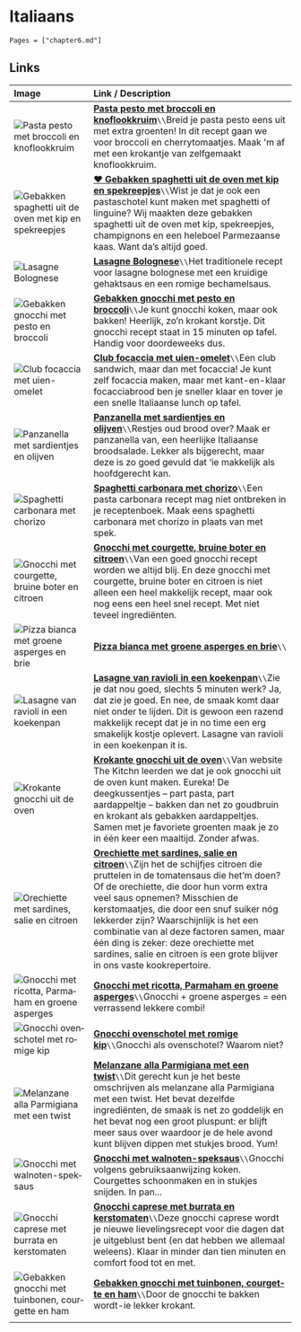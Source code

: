 # Italiaans

```@contents
Pages = ["chapter6.md"]
```

## Links

| Image| Link / Description |
| :--- | :--- |
| ![Pasta pesto met broccoli en knoflookkruim](https://encrypted-tbn0.gstatic.com/images?q=tbn:ANd9GcR__rMyGr4LyrFrVbGg84YMiEtVB22ptv_fhjWHFZo6mRJLzTWw) | **[Pasta pesto met broccoli en knoflookkruim](https://www.ah.nl/allerhande/recept/R-R1191348/pasta-pesto-met-broccoli-en-knoflookkruim)**``\\``Breid je pasta pesto eens uit met extra groenten! In dit recept gaan we voor broccoli en cherrytomaatjes. Maak 'm af met een krokantje van zelfgemaakt knoflookkruim. |
| ![Gebakken spaghetti uit de oven met kip en spekreepjes](https://img.culy.nl/images/nDumEoDb3mRtlABUXNCyoV-BpYc=/860x303/filters:quality(80):format(jpeg):background_color(fff)/https%3A%2F%2Fwww.culy.nl%2Fwp-content%2Fuploads%2F2017%2F11%2F1_gebakken_spaghetti_uit_de_oven.jpg) | **[♥ Gebakken spaghetti uit de oven met kip en spekreepjes](http://192.168.2.11/2023/11/12/gebakken-spaghetti-uit-de-oven-met-kip-en-spekreepjes-4-personen/)**``\\``Wist je dat je ook een pastaschotel kunt maken met spaghetti of linguine? Wij maakten deze gebakken spaghetti uit de oven met kip, spekreepjes, champignons en een heleboel Parmezaanse kaas. Want da’s altijd goed. |
| ![Lasagne Bolognese](https://www.leukerecepten.nl/wp-content/uploads/2022/03/lasagne-bolognese.jpg) | **[Lasagne Bolognese](http://192.168.2.11/2023/10/21/lasagne-bolognese/)**``\\``Het traditionele recept voor lasagne bolognese met een kruidige gehaktsaus en een romige bechamelsaus. |
| ![Gebakken gnocchi met pesto en broccoli](https://www.boodschappen.nl/app/uploads/recipe_images/4by3_header/gebakken-gnocchi-met-pesto-en-broccoli.jpg) | **[Gebakken gnocchi met pesto en broccoli](https://www.boodschappen.nl/recept/gebakken-gnocchi-met-pesto-en-broccoli/)**``\\``Je kunt gnocchi koken, maar ook bakken! Heerlijk, zo’n krokant korstje. Dit gnocchi recept staat in 15 minuten op tafel. Handig voor doordeweeks dus. |
| ![Club focaccia met uien-omelet](https://www.boodschappen.nl/app/uploads/recipe_images/4by3_header/club-focaccia-met-uien-omelet.jpg) | **[Club focaccia met uien-omelet](https://www.boodschappen.nl/recept/club-focaccia-met-uien-omelet/)**``\\``Een club sandwich, maar dan met focaccia! Je kunt zelf focaccia maken, maar met kant-en-klaar focacciabrood ben je sneller klaar en tover je een snelle Italiaanse lunch op tafel. |
| ![Panzanella met sardientjes en olijven](https://www.boodschappen.nl/app/uploads/recipe_images/4by3_header/panzanella-met-sardientjes-en-olijven.jpg) | **[Panzanella met sardientjes en olijven](https://www.boodschappen.nl/recept/panzanella-met-sardientjes-en-olijven/)**``\\``Restjes oud brood over? Maak er panzanella van, een heerlijke Italiaanse broodsalade. Lekker als bijgerecht, maar deze is zo goed gevuld dat ‘ie makkelijk als hoofdgerecht kan. |
| ![Spaghetti carbonara met chorizo](https://www.boodschappen.nl/app/uploads/recipe_images/4by3_header/spaghetti-carbonara-met-chorizo.jpg) | **[Spaghetti carbonara met chorizo](https://www.boodschappen.nl/recept/spaghetti-carbonara-met-chorizo/)**``\\``Een pasta carbonara recept mag niet ontbreken in je receptenboek. Maak eens spaghetti carbonara met chorizo in plaats van met spek. |
| ![Gnocchi met courgette, bruine boter en citroen](https://img.culy.nl/images/MqRiNVZVIQPLEW3_Cd8cX6U-6Ak=/860x303/filters:quality(80):format(jpeg):background_color(fff)/https%3A%2F%2Fwww.culy.nl%2Fwp-content%2Fuploads%2F2019%2F02%2F5_gnocchi-met-courgette.jpg) | **[Gnocchi met courgette, bruine boter en citroen](https://www.culy.nl/recepten/gnocchi-met-courgette/)**``\\``Van een goed gnocchi recept worden we altijd blij. En deze gnocchi met courgette, bruine boter en citroen is niet alleen een heel makkelijk recept, maar ook nog eens een heel snel recept. Met niet teveel ingrediënten.|
| ![Pizza bianca met groene asperges en brie](https:\/\/www.foodiesmagazine.nl\/app\/uploads\/2021\/04\/20210219-gerechten-Foodies-12-819x1024.jpg) | **[Pizza bianca met groene asperges en brie](https://www.foodiesmagazine.nl/recepten/pizza-bianca-met-groene-asperges-en-brie/)**``\\``|
| ![Lasagne van ravioli in een koekenpan](https://img.culy.nl/images/TtLzoK5YdGlCdHbEvJw7A8_F8yc=/860x303/smart/filters:quality(80):format(jpeg):background_color(fff)/https%3A%2F%2Fwww.culy.nl%2Fwp-content%2Fuploads%2F2021%2F04%2FDSC07847.jpg) | **[Lasagne van ravioli in een koekenpan](https://www.culy.nl/recepten/lasagne-van-ravioli-in-een-koekenpan/)**``\\``Zie je dat nou goed, slechts 5 minuten werk? Ja, dat zie je goed. En nee, de smaak komt daar niet onder te lijden. Dit is gewoon een razend makkelijk recept dat je in no time een erg smakelijk kostje oplevert. Lasagne van ravioli in een koekenpan it is.|
| ![Krokante gnocchi uit de oven](https://img.culy.nl/images/8PMWLdG6R1y03vlzCfekjKLtn7w=/860x303/smart/filters:quality(80):format(jpeg):background_color(fff)/https%3A%2F%2Fwww.culy.nl%2Fwp-content%2Fuploads%2F2017%2F09%2F1_gnocchi_uit_de_oven.jpg) | **[Krokante gnocchi uit de oven](https://www.culy.nl/recepten/culy-homemade-krokante-gnocchi-uit-de-oven/)**``\\``Van website The Kitchn leerden we dat je ook gnocchi uit de oven kunt maken. Eureka! De deegkussentjes – part pasta, part aardappeltje – bakken dan net zo goudbruin en krokant als gebakken aardappeltjes. Samen met je favoriete groenten maak je zo in één keer een maaltijd. Zonder afwas. |
| ![Orechiette met sardines, salie en citroen](https://img.culy.nl/images/_2VLjplPoNOISqmYgHFFM7Y2YCM=/860x303/filters:quality(80):format(jpeg):background_color(fff)/https%3A%2F%2Fwww.culy.nl%2Fwp-content%2Fuploads%2F2020%2F08%2FOrecchiette-pasta-recept.jpeg) | **[Orechiette met sardines, salie en citroen](https://www.culy.nl/recepten/orechiette-pasta-recept/)**``\\``Zijn het de schijfjes citroen die pruttelen in de tomatensaus die het’m doen? Of de orechiette, die door hun vorm extra veel saus opnemen? Misschien de kerstomaatjes, die door een snuf suiker nóg lekkerder zijn? Waarschijnlijk is het een combinatie van al deze factoren samen, maar één ding is zeker: deze orechiette met sardines, salie en citroen is een grote blijver in ons vaste kookrepertoire. |
| ![Gnoc­chi met ri­cot­ta, Par­ma­ham en groe­ne as­per­ges](https://static.ah.nl/static/recepten/img_RAM_PRD135720_445x297_JPG.jpg) | **[Gnoc­chi met ri­cot­ta, Par­ma­ham en groe­ne as­per­ges](https://www.ah.nl/allerhande/recept/R-R1194019/gnocchi-met-ricotta-parmaham-en-groene-asperges)**``\\``Gnocchi + groene asperges = een verrassend lekkere combi! |
| ![Gnoc­chi oven­scho­tel met ro­mi­ge kip](https://static.ah.nl/static/recepten/img_RAM_PRD122160_445x297_JPG.jpg) | **[Gnoc­chi oven­scho­tel met ro­mi­ge kip](https://www.ah.nl/allerhande/recept/R-R1192683/gnocchischotel-met-romige-kip-advertorial)**``\\``Gnocchi als ovenschotel? Waarom niet? |
| ![Melanzane alla Parmigiana met een twist](https://img.culy.nl/images/Oa-eeYS7NX9Gsmt6d9J4OcQrrb8=/768x271/smart/filters:format(jpeg):quality(80)/https%3A%2F%2Fwww.culy.nl%2Fwp-content%2Fuploads%2F2015%2F06%2FMelanzane0003.jpg) | **[Melanzane alla Parmigiana met een twist](https://www.culy.nl/recepten/culy-homemade-melanzane-alla-parmigiana-met-een-twist/)**``\\``Dit gerecht kun je het beste omschrijven als melanzane alla Parmigiana met een twist. Het bevat dezelfde ingrediënten, de smaak is net zo goddelijk en het bevat nog een groot pluspunt: er blijft meer saus over waardoor je de hele avond kunt blijven dippen met stukjes brood. Yum!  |
| ![Gnoc­chi met wal­no­ten-spek­saus](https://static.ah.nl/static/recepten/img_013368_445x297_JPG.jpg) | **[Gnoc­chi met wal­no­ten-spek­saus](https://www.ah.nl/allerhande/recept/R-R414252/gnocchi-met-walnoten-speksaus)**``\\``Gnocchi volgens gebruiksaanwijzing koken. Courgettes schoonmaken en in stukjes snijden. In pan...   |
| ![Gnocchi caprese met burrata en kerstomaten](https://img.culy.nl/images/zHBQokYQ00ZaGzS87sDz1iAXmhs=/768x271/smart/filters:format(jpeg):quality(80)/https%3A%2F%2Fwww.culy.nl%2Fwp-content%2Fuploads%2F2017%2F06%2F2_gnocchi_caprese.jpg)                                              | **[Gnocchi caprese met burrata en kerstomaten](https://www.culy.nl/recepten/gnocchi-caprese-burrata/)**``\\``Deze gnocchi caprese wordt je nieuwe lievelingsrecept voor die dagen dat je uitgeblust bent (en dat hebben we allemaal weleens). Klaar in minder dan tien minuten en comfort food tot en met.  |
| ![Ge­bak­ken gnoc­chi met tuin­bo­nen, cour­get­te en ham](https://static.ah.nl/static/recepten/img_RAM_PRD137105_445x297_JPG.jpg) | **[Ge­bak­ken gnoc­chi met tuin­bo­nen, cour­get­te en ham](https://www.ah.nl/allerhande/recept/R-R1188969/gebakken-gnocchi-met-courgette-tuinbonen-en-ham)**``\\``Door de gnocchi te bakken wordt-ie lekker krokant.  |
||
